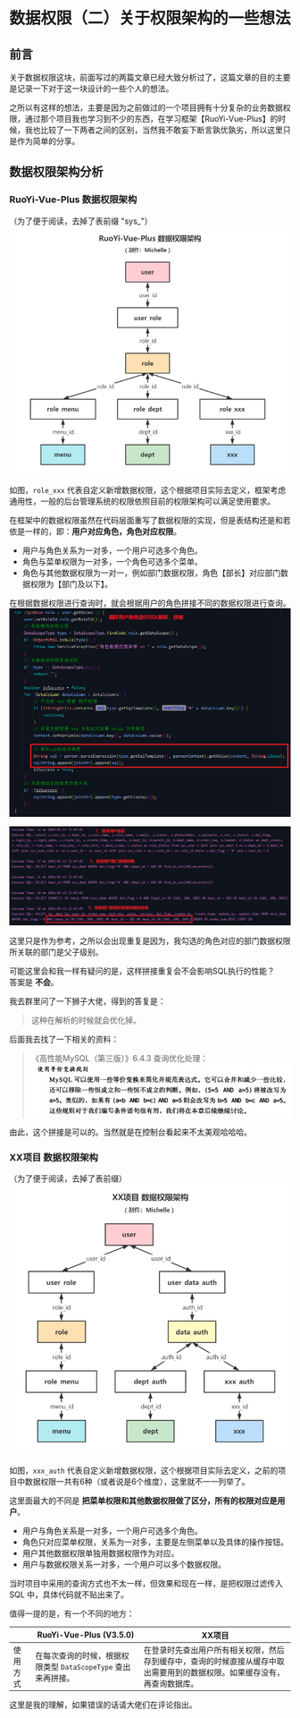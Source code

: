 # 数据权限（二）关于权限架构的一些想法


## 前言
关于数据权限这块，前面写过的两篇文章已经大致分析过了，这篇文章的目的主要是记录一下对于这一块设计的一些个人的想法。

之所以有这样的想法，主要是因为之前做过的一个项目拥有十分复杂的业务数据权限，通过那个项目我也学习到不少的东西，在学习框架【RuoYi-Vue-Plus】的时候，我也比较了一下两者之间的区别，当然我不敢妄下断言孰优孰劣，所以这里只是作为简单的分享。

## 数据权限架构分析
### RuoYi-Vue-Plus 数据权限架构
（为了便于阅读，去掉了表前缀 "sys_"）<br>
![在这里插入图片描述](img02/038423b5a4b642dda6a22a578a9a2272.png)

如图，`role_xxx` 代表自定义新增数据权限，这个根据项目实际去定义，框架考虑通用性，一般的后台管理系统的权限依照目前的权限架构可以满足使用要求。

在框架中的数据权限虽然在代码层面重写了数据权限的实现，但是表结构还是和若依是一样的，即：**用户对应角色，角色对应权限**。

- 用户与角色关系为一对多，一个用户可选多个角色。
- 角色与菜单权限为一对多，一个角色可选多个菜单。
- 角色与其他数据权限为一对一，例如部门数据权限，角色【部长】对应部门数据权限为【部门及以下】。

在根据数据权限进行查询时，就会根据用户的角色拼接不同的数据权限进行查询。<br>
![在这里插入图片描述](img02/031aa3d72ff24e3cb035e05bdaa08278.png)

![在这里插入图片描述](img02/d27abe5d14304dc89b9399666b8976a8.png)

这里只是作为参考，之所以会出现重复是因为，我勾选的角色对应的部门数据权限所关联的部门是父子级别。

可能这里会和我一样有疑问的是，这样拼接重复会不会影响SQL执行的性能？<br>
答案是 **不会**。

我去群里问了一下狮子大佬，得到的答复是：

> 这种在解析的时候就会优化掉。

后面我去找了一下相关的资料：

> 《高性能MySQL（第三版）》6.4.3 查询优化处理：![这里是引用](img02/edbe7cde40394dbb8d9101a0ea38b18f.png)

由此，这个拼接是可以的。当然就是在控制台看起来不太美观哈哈哈。

### XX项目 数据权限架构
（为了便于阅读，去掉了表前缀）<br>
![在这里插入图片描述](img02/c840967eecd947f8889db56c04c8f4b3.png)

如图，`xxx_auth` 代表自定义新增数据权限，这个根据项目实际去定义，之前的项目中数据权限一共有6种（或者说是6个维度），这里就不一一列举了。

这里面最大的不同是 **把菜单权限和其他数据权限做了区分，所有的权限对应是用户**。

- 用户与角色关系是一对多，一个用户可选多个角色。
- 角色只对应菜单权限，关系为一对多，主要是左侧菜单以及具体的操作按钮。
- 用户其他数据权限单独用数据权限作为对应。
- 用户与数据权限关系一对多，一个用户可以多个数据权限。

当时项目中采用的查询方式也不太一样，但效果和现在一样，是把权限过滤传入 SQL 中，具体代码就不贴出来了。

值得一提的是，有一个不同的地方：

|      | RuoYi-Vue-Plus (V3.5.0)                 | XX项目                                                          | 
|------|-----------------------------------------|---------------------------------------------------------------|
| 使用方式 | 在每次查询的时候，根据权限类型 `DataScopeType` 查出来再拼接。 | 在登录时先查出用户所有相关权限，然后存到缓存中，查询的时候直接从缓存中取出需要用到的数据权限。如果缓存没有，再查询数据库。 |

这里是我的理解，如果错误的话请大佬们在评论指出。